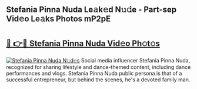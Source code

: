 ## Stefania Pinna Nuda Le𝚊k𝚎d N𝚞𝚍e - Part-sep Vid𝚎o Le𝚊ks Photos mP2pE

# <h2><a href="http://fbdlvg.evod.top/?m=Stefania+Pinna+Nuda">🔗 👉🔴 Stefania Pinna Nuda Vid𝚎o Ph𝚘t𝚘s</a></h2>

[![Stefania Pinna Nuda N𝚞d𝚎s](https://i.imgur.com/8V9OHl7.gif)](http://fbdlvg.evod.top/?m=Stefania+Pinna+Nuda)
Social media influencer Stefania Pinna Nuda, recognized for sharing lifestyle and dance-themed content, including dance performances and vlogs. Stefania Pinna Nuda public persona is that of a successful entrepreneur, but behind the scenes, he's a devoted family man. 
